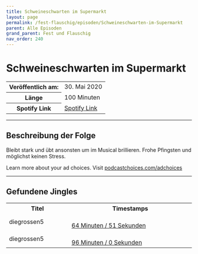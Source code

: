 ```yaml
---
title: Schweineschwarten im Supermarkt
layout: page
permalink: /fest-flauschig/episoden/Schweineschwarten-im-Supermarkt
parent: Alle Episoden
grand_parent: Fest und Flauschig
nav_order: 240
---
```


# Schweineschwarten im Supermarkt
<table class="resp-table dcf-table dcf-table-responsive dcf-table-bordered dcf-table-striped dcf-w-100%">
                    <tbody>
                        <tr>
                            <th scope="row">Veröffentlich am:</th>
                            <td data-label="Veröffentlich am:">30. Mai 2020</td>
                        </tr>
                        <tr>
                            <th scope="row">Länge </th>
                            <td data-label="Länge ">100 Minuten</td>
                        </tr><tr>
                                <th scope="row">Spotify Link</th>
                                <td data-label="Spotify Link"><a href="https://open.spotify.com/episode/5pE22QgHkshUqxdV9E0bAa">Spotify Link</a></td>
                            </tr></tbody>
                </table>

***

## Beschreibung der Folge

<div>
<p>Bleibt stark und übt ansonsten um im Musical brillieren. Frohe Pfingsten und möglichst keinen Stress.</p><p> </p><p>Learn more about your ad choices. Visit <a href="https://podcastchoices.com/adchoices">podcastchoices.com/adchoices</a></p>  
</div>

***

## Gefundene Jingles

<table style="display: table;">
                                    <tr>
                                        <th class="tableColumnTitle">Titel</th>
                                        <th class="tableColumnTimestamps">Timestamps</th>
                                    </tr>
                                    <tr>
                                <td markdown="span"  class="tableColumnTitle">diegrossen5</td>
                                <td markdown="span" class="tableColumnTimestamps">
                                <br>
                                <a href="https://open.spotify.com/episode/5pE22QgHkshUqxdV9E0bAa?t=3891">
                                64 Minuten / 51 Sekunden</a>
                                </td></tr><tr>
                                <td markdown="span"  class="tableColumnTitle">diegrossen5</td>
                                <td markdown="span" class="tableColumnTimestamps">
                                <br>
                                <a href="https://open.spotify.com/episode/5pE22QgHkshUqxdV9E0bAa?t=5760">
                                96 Minuten / 0 Sekunden</a>
                                </td></tr></table>